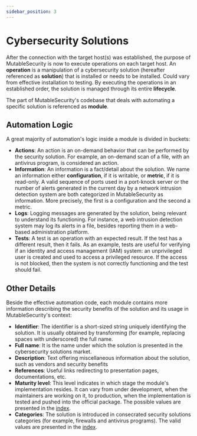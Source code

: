 ```yaml
---
sidebar_position: 3
---
```


# Cybersecurity Solutions

After the connection with the target host(s) was established, the purpose of MutableSecurity is now to execute operations on each target host. An **operation** is a manipulation of a cybersecurity solution (hereafter referenced as **solution**) that is installed or needs to be installed. Could vary from effective installation to testing. By executing the operations in an established order, the solution is managed through its entire **lifecycle**.

The part of MutableSecurity's codebase that deals with automating a specific solution is referenced as **module**.

## Automation Logic

A great majority of automation's logic inside a module is divided in buckets:
- **Actions**: An action is an on-demand behavior that can be performed by the security solution. For example, an on-demand scan of a file, with an antivirus program, is considered an action.
- **Information**: An information is a fact/detail about the solution. We name an information either **configuration**, if it is writable, or **metric**, if it is read-only. A valid sequence of ports used in a port-knock server or the number of alerts generated in the current day by a network intrusion detection system are both categorized in MutableSecurity as information. More precisely, the first is a configuration and the second a metric.
- **Logs**: Logging messages are generated by the solution, being relevant to understand its functioning. For instance, a web intrusion detection system may log its alerts in a file, besides reporting them in a web-based administration platform.
- **Tests**: A test is an operation with an expected result. If the test has a different result, then it fails. As an example, tests are useful for verifying if an identity and access management (IAM) system: an unprivileged user is created and used to access a privileged resource. If the access is not blocked, then the system is not correctly functioning and the test should fail.

## Other Details

Beside the effective automation code, each module contains more information describing the security benefits of the solution and its usage in MutableSecurity's context:
- **Identifier**: The identifier is a short-sized string uniquely identifying the solution. It is usually obtained by transforming (for example, replacing spaces with underscored) the full name.
- **Full name**: It is the name under which the solution is presented in the cybersecurity solutions market.
- **Description**: Text offering miscellaneous information about the solution, such as vendors and security benefits 
- **References**: Useful links redirecting to presentation pages, documentations, etc.
- **Maturity level**: This level indicates in which stage the module's implementation resides. It can vary from under development, when the maintainers are working on it, to production, when the implementation is tested and pushed into the official package. The possible values are presented in the [index](Indexes.md#maturity-levels).
- **Categories**: The solution is introduced in consecrated security solutions categories (for example, firewalls and antivirus programs). The valid values are presented in the [index](Indexes.md#solutions-categories).